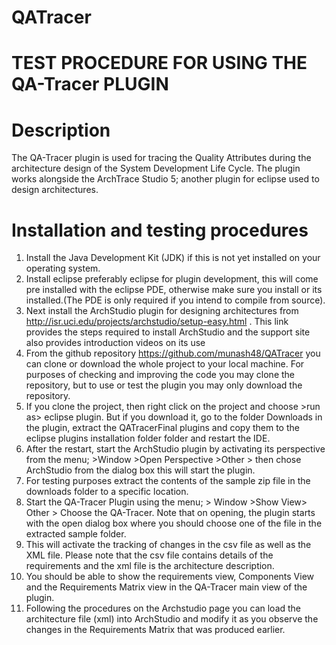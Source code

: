 QATracer
========

TEST PROCEDURE FOR USING THE QA-Tracer PLUGIN 
===
Description 
==

The QA-Tracer plugin is used for tracing the Quality Attributes during the architecture design of the  System Development Life Cycle. The plugin works alongside the ArchTrace Studio 5; another plugin for eclipse used to design architectures.

Installation and testing procedures
==

1)	Install the Java Development Kit (JDK) if this is not yet installed on your operating system.
2)	Install eclipse preferably eclipse for plugin development, this will come pre installed with the eclipse PDE, otherwise make sure you install or its installed.(The PDE is only required if you intend to compile from source). 
3)	Next install the ArchStudio plugin for designing architectures from
http://isr.uci.edu/projects/archstudio/setup-easy.html . This link provides the steps required to install ArchStudio and the support site also provides introduction videos on its use
4)	From the github repository https://github.com/munash48/QATracer you can clone or download the whole project to your local machine. For purposes of checking and improving the code you may clone the repository, but to use or test the plugin you may only download the repository.
5)	If you clone the project, then right click on the project and choose >run as> eclipse plugin. But if you download it, go to the folder Downloads in the plugin, extract the QATracerFinal plugins and copy them to the eclipse plugins installation folder folder and restart the IDE.
6)	After the restart, start the ArchStudio plugin by activating its perspective from the menu; >Window >Open Perspective >Other > then chose ArchStudio from the dialog box this will start the plugin.
7)	For testing purposes extract the contents of the sample zip file in the downloads folder to a specific location.
8)	Start the QA-Tracer Plugin using the menu; > Window >Show View> Other > Choose the QA-Tracer. Note that on opening, the plugin starts with the open dialog box where you should choose one of the file in the extracted sample folder.
9)	This will activate the tracking of changes in the csv file as well as the XML file. Please note that the csv file contains details of the requirements and the xml file is the architecture description.
10)	You should be able to show the requirements view, Components View and the Requirements Matrix view in the QA-Tracer main view of the plugin.
11)	Following the procedures on the Archstudio page you can load the architecture file (xml) into ArchStudio and modify it as you observe the changes in the Requirements Matrix that was produced earlier.

